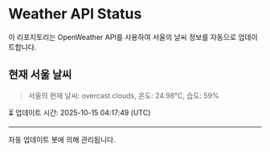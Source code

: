 
# Weather API Status

이 리포지토리는 OpenWeather API를 사용하여 서울의 날씨 정보를 자동으로 업데이트합니다.

## 현재 서울 날씨
> 서울의 현재 날씨: overcast clouds, 온도: 24.98°C, 습도: 59%

⏳ 업데이트 시간: 2025-10-15 04:17:49 (UTC)

---
자동 업데이트 봇에 의해 관리됩니다.
